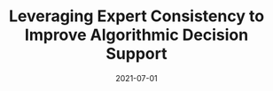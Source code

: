 ---
title: "Leveraging Expert Consistency to Improve Algorithmic Decision Support"
collection: workings
excerpt: 'Machine learning (ML) is increasingly being used to support high-stakes decisions, a trend owed in part to its promise of superior predictive power relative to human assessment. However, there is frequently a gap between decision objectives and what is captured in the observed outcomes used as labels to train ML models. As a result, machine learning models may fail to capture important dimensions of decision criteria, hampering their utility for decision support. In this work, we explore the use of historical expert decisions as a rich -- yet imperfect -- source of information that is commonly available in organizational information systems, and show that it can be leveraged to bridge the gap between decision objectives and algorithm objectives. We consider the problem of estimating expert consistency indirectly when each case in the data is assessed by a single expert, and propose influence function-based methodology as a solution to this problem. We then incorporate the estimated expert consistency into a predictive model through a training-time label amalgamation approach. This approach allows ML models to learn from experts when there is inferred expert consistency, and from observed labels otherwise. We also propose alternative ways of leveraging inferred consistency via hybrid and deferral models. In our empirical evaluation, focused on the context of child maltreatment hotline screenings, we show that (1) there are high-risk cases whose risk is considered by the experts but not wholly captured in the target labels used to train a deployed model, and (2) the proposed approach significantly improves precision for these cases.'
date: 2021-07-01
venue: 'Management Science (3rd round)'
paperurl: 'https://arxiv.org/abs/2101.09648'
citation: 'De-Arteaga, M., Jeanselme, V., Dubrawski, A., Chouldechova, A. <b>Leveraging Expert Consistency to Improve Algorithmic Decision Support</b>.'
---